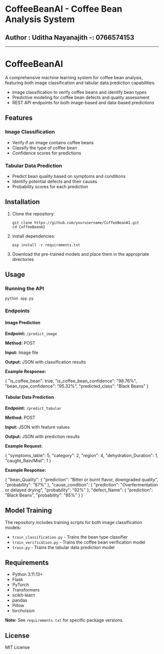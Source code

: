 # CoffeeBeanAI - Coffee Bean Analysis System

## Author : Uditha Nayanajith -: 0766574153

---

# CoffeeBeanAI

A comprehensive machine learning system for coffee bean analysis, featuring both image classification and tabular data prediction capabilities.

- Image classification to verify coffee beans and identify bean types
- Predictive modeling for coffee bean defects and quality assessment
- REST API endpoints for both image-based and data-based predictions

## Features

### Image Classification

- Verify if an image contains coffee beans
- Classify the type of coffee bean
- Confidence scores for predictions

### Tabular Data Prediction

- Predict bean quality based on symptoms and conditions
- Identify potential defects and their causes
- Probability scores for each prediction

## Installation

1.  Clone the repository:

        git clone https://github.com/yourusername/CoffeeBeanAI.git
        cd CoffeeBeanAI

2.  Install dependencies:

        pip install -r requirements.txt

3.  Download the pre-trained models and place them in the appropriate directories

## Usage

### Running the API

    python app.py

### Endpoints

#### Image Prediction

**Endpoint:** `/predict_image`

**Method:** POST

**Input:** Image file

**Output:** JSON with classification results

**Example Response:**

{
"is_coffee_bean": true,
"is_coffee_bean_confidence": "98.76%",
"bean_type_confidence": "95.32%",
"predicted_class": "Black Beans"
}

#### Tabular Data Prediction

**Endpoint:** `/predict_tabular`

**Method:** POST

**Input:** JSON with feature values

**Output:** JSON with prediction results

**Example Request:**

{
"symptoms_lable": 5,
"category": 2,
"region": 4,
"dehydration_Duration": 1,
"caught_Rain/Mist": 1
}

**Example Response:**

{
"bean_Quality": {
"prediction": "Bitter or burnt flavor, downgraded quality",
"probability": "87%"
},
"cause_condition": {
"prediction": "Overfermentation or delayed drying",
"probability": "92%"
},
"defect_Name": {
"prediction": "Black Beans",
"probability": "85%"
}
}

## Model Training

The repository includes training scripts for both image classification models:

- `train_classification.py` - Trains the bean type classifier
- `train_verification.py` - Trains the coffee bean verification model
- `train.py` - Trains the tabular data prediction model

## Requirements

- Python 3.11.13+
- Flask
- PyTorch
- Transformers
- scikit-learn
- pandas
- Pillow
- torchvision

**Note:** See `requirements.txt` for specific package versions.

## License

MIT License
